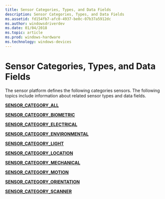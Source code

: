 ```yaml
---
title: Sensor Categories, Types, and Data Fields
description: Sensor Categories, Types, and Data Fields
ms.assetid: fd154fb7-afc0-4937-be0c-07b37a5912dc
ms.author: windowsdriverdev
ms.date: 01/04/2018
ms.topic: article
ms.prod: windows-hardware
ms.technology: windows-devices
---
```


# Sensor Categories, Types, and Data Fields


The sensor platform defines the following categories sensors. The following topics include information about related sensor types and data fields.

[**SENSOR\_CATEGORY\_ALL**](sensor-category-all.md)

[**SENSOR\_CATEGORY\_BIOMETRIC**](sensor-category-biometric.md)

[**SENSOR\_CATEGORY\_ELECTRICAL**](sensor-category-electrical.md)

[**SENSOR\_CATEGORY\_ENVIRONMENTAL**](sensor-category-environmental.md)

[**SENSOR\_CATEGORY\_LIGHT**](sensor-category-light.md)

[**SENSOR\_CATEGORY\_LOCATION**](sensor-category-loc.md)

[**SENSOR\_CATEGORY\_MECHANICAL**](sensor-category-mechanical.md)

[**SENSOR\_CATEGORY\_MOTION**](sensor-category-motion.md)

[**SENSOR\_CATEGORY\_ORIENTATION**](sensor-category-orientation.md)

[**SENSOR\_CATEGORY\_SCANNER**](sensor-category-scanner.md)

 

 





